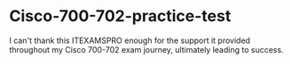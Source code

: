 # Cisco-700-702-practice-test
I can't thank this ITEXAMSPRO enough for the support it provided throughout my Cisco 700-702 exam journey, ultimately leading to success.

